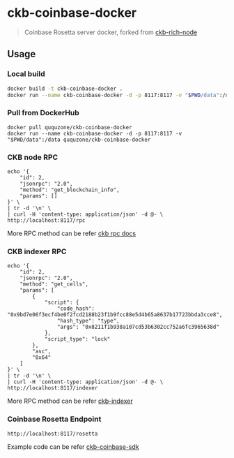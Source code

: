 ckb-coinbase-docker
===================

> Coinbase Rosetta server docker, forked from [ckb-rich-node](https://github.com/ququzone/ckb-rich-node)

## Usage

### Local build

```bash
docker build -t ckb-coinbase-docker .
docker run --name ckb-coinbase-docker -d -p 8117:8117 -v "$PWD/data":/data ckb-coinbase-docker
```

### Pull from DockerHub

```
docker pull ququzone/ckb-coinbase-docker
docker run --name ckb-coinbase-docker -d -p 8117:8117 -v "$PWD/data":/data ququzone/ckb-coinbase-docker
```

### CKB node RPC

```
echo '{
    "id": 2,
    "jsonrpc": "2.0",
    "method": "get_blockchain_info",
    "params": []
}' \
| tr -d '\n' \
| curl -H 'content-type: application/json' -d @- \
http://localhost:8117/rpc
```

More RPC method can be refer [ckb rpc docs](https://github.com/nervosnetwork/ckb/blob/master/rpc/README.md)

### CKB indexer RPC

```
echo '{
    "id": 2,
    "jsonrpc": "2.0",
    "method": "get_cells",
    "params": [
        {
            "script": {
                "code_hash": "0x9bd7e06f3ecf4be0f2fcd2188b23f1b9fcc88e5d4b65a8637b17723bbda3cce8",
                "hash_type": "type",
                "args": "0x8211f1b938a107cd53b6302cc752a6fc3965638d"
            },
            "script_type": "lock"
        },
        "asc",
        "0x64"
    ]
}' \
| tr -d '\n' \
| curl -H 'content-type: application/json' -d @- \
http://localhost:8117/indexer
```

More RPC method can be refer [ckb-indexer](https://github.com/quake/ckb-indexer)

### Coinbase Rosetta Endpoint

```
http://localhost:8117/rosetta
```

Example code can be refer [ckb-coinbase-sdk](https://github.com/ququzone/ckb-coinbase-sdk/blob/master/client/example.go)

